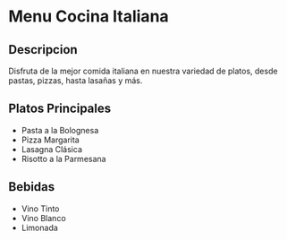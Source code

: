 # Menu Cocina Italiana

## Descripcion
Disfruta de la mejor comida italiana en nuestra variedad de platos, desde pastas, pizzas, hasta lasañas y más.

## Platos Principales
- Pasta a la Bolognesa
- Pizza Margarita
- Lasagna Clásica
- Risotto a la Parmesana

## Bebidas
- Vino Tinto
- Vino Blanco
- Limonada




